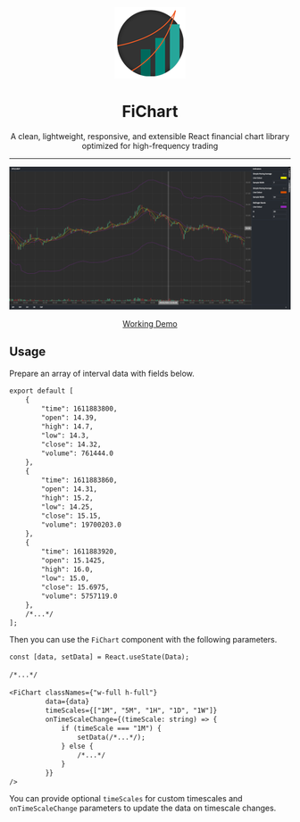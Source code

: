 <p align="center">
    <img src="fichart.png" alt="logo"/>
</p>
<h1 align="center">FiChart</h1>
<div align="center">
A clean, lightweight, responsive, and extensible React financial chart library optimized for high-frequency trading

---

<img src="screenshot.png" alt="logo"/>

[Working Demo](https://fichart.vercel.app)

</div>

## Usage

Prepare an array of interval data with fields below.

```tsx
export default [
    {
        "time": 1611883800,
        "open": 14.39,
        "high": 14.7,
        "low": 14.3,
        "close": 14.32,
        "volume": 761444.0
    },
    {
        "time": 1611883860,
        "open": 14.31,
        "high": 15.2,
        "low": 14.25,
        "close": 15.15,
        "volume": 19700203.0
    },
    {
        "time": 1611883920,
        "open": 15.1425,
        "high": 16.0,
        "low": 15.0,
        "close": 15.6975,
        "volume": 5757119.0
    },
    /*...*/
];
```

Then you can use the `FiChart` component with the following parameters.

```tsx
const [data, setData] = React.useState(Data);

/*...*/

<FiChart classNames={"w-full h-full"}
         data={data}
         timeScales={["1M", "5M", "1H", "1D", "1W"]}
         onTimeScaleChange={(timeScale: string) => {
             if (timeScale === "1M") {
                 setData(/*...*/);
             } else {
                 /*...*/
             }
         }}
/>
```

You can provide optional `timeScales` for custom
timescales and `onTimeScaleChange` parameters to update the data on timescale changes.
